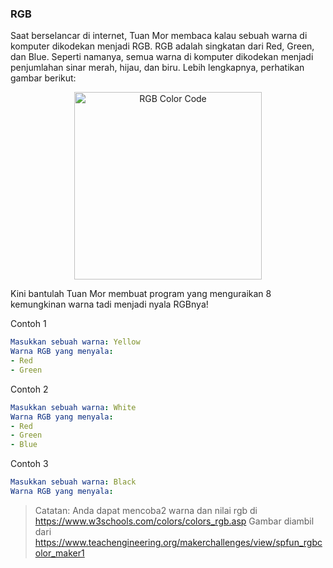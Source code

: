 ### RGB

Saat berselancar di internet, Tuan Mor membaca kalau sebuah warna di komputer dikodekan menjadi RGB. RGB adalah singkatan dari Red, Green, dan Blue. Seperti namanya, semua warna di komputer dikodekan menjadi penjumlahan sinar merah, hijau, dan biru. Lebih lengkapnya, perhatikan gambar berikut: 

<p align="center">
  <img src="https://firebasestorage.googleapis.com/v0/b/github-images-b8fe4.appspot.com/o/Dart-Documentation%2Fimg-1.png?alt=media&token=19da58ac-698c-489d-b48f-34e7014a93bd" alt="RGB Color Code" height="300">
</p>

Kini bantulah Tuan Mor membuat program yang menguraikan 8 kemungkinan warna tadi menjadi nyala RGBnya!

Contoh 1
```yaml
Masukkan sebuah warna: Yellow
Warna RGB yang menyala:
- Red
- Green
```

Contoh 2
```yaml
Masukkan sebuah warna: White
Warna RGB yang menyala:
- Red
- Green
- Blue
```

Contoh 3
```yaml
Masukkan sebuah warna: Black
Warna RGB yang menyala:

```

>Catatan: Anda dapat mencoba2 warna dan nilai rgb di https://www.w3schools.com/colors/colors_rgb.asp
> Gambar diambil dari https://www.teachengineering.org/makerchallenges/view/spfun_rgbcolor_maker1